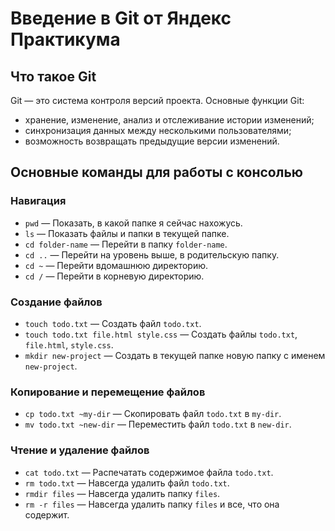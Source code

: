 # Введение в Git от Яндекс Практикума
## Что такое Git
Git — это система контроля версий проекта.
Основные функции Git:
* хранение, изменение, анализ и отслеживание истории изменений;
* синхронизация данных между несколькими пользователями;
* возможность возвращать предыдущие версии изменений.
## Основные команды для работы с консолью
### Навигация
* `pwd` — Показать, в какой папке я сейчас нахожусь.
* `ls` — Показать файлы и папки в текущей папке.
* `cd folder-name` — Перейти в папку `folder-name`.
* `cd ..` — Перейти на уровень выше, в родительскую папку.
* `cd ~` — Перейти вдомашнюю директорию.
* `cd /` — Перейти в корневую директорию.
### Создание файлов
* `touch todo.txt` — Создать файл `todo.txt`.
* `touch todo.txt file.html style.css` — Создать файлы `todo.txt`, `file.html`, `style.css`.
* `mkdir new-project` — Создать в текущей папке новую папку с именем `new-project`.
### Копирование и перемещение файлов
* `cp todo.txt ~my-dir` — Скопировать файл `todo.txt` в `my-dir`.
* `mv todo.txt ~new-dir` — Переместить файл `todo.txt` в `new-dir`.
### Чтение и удаление файлов
* `cat todo.txt` — Распечатать содержимое файла `todo.txt`.
* `rm todo.txt` — Навсегда удалить файл `todo.txt`.
* `rmdir files` — Навсегда удалить папку `files`.
* `rm -r files` — Навсегда удалить папку `files` и все, что она содержит.
